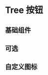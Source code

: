 # Tree 按钮

## 基础组件

<demo src="./basic.vue"></demo>

## 可选

<demo src="./checkable.vue"></demo>

## 自定义图标

<demo src="./custom_icon.vue"></demo>
